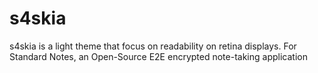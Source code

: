 # s4skia
s4skia is a light theme that focus on readability on retina displays. For Standard Notes, an Open-Source E2E encrypted note-taking application
